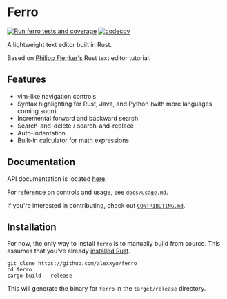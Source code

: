 # Ferro
[![Run ferro tests and coverage](https://github.com/alexxyu/ferro/actions/workflows/ci.yml/badge.svg)](https://github.com/alexxyu/ferro/actions/workflows/ci.yml)
[![codecov](https://codecov.io/gh/alexxyu/ferro/branch/main/graph/badge.svg?token=4PG6RZJW56)](https://codecov.io/gh/alexxyu/ferro)

A lightweight text editor built in Rust.

Based on [Philipp Flenker's](https://www.philippflenker.com/hecto/) Rust text editor tutorial.

## Features

* vim-like navigation controls
* Syntax highlighting for Rust, Java, and Python (with more languages coming soon)
* Incremental forward and backward search
* Search-and-delete / search-and-replace
* Auto-indentation
* Built-in calculator for math expressions

## Documentation

API documentation is located [here](https://alexxyu.github.io/ferro/).

For reference on controls and usage, see [`docs/usage.md`](https://github.com/alexxyu/ferro/blob/main/docs/usage.md).

If you're interested in contributing, check out [`CONTRIBUTING.md`](https://github.com/alexxyu/ferro/blob/main/CONTRIBUTING.md).

## Installation

For now, the only way to install `ferro` is to manually build from source. This assumes that you've
already [installed Rust](https://www.rust-lang.org/tools/install).

```
git clone https://github.com/alexxyu/ferro
cd ferro
cargo build --release
```

This will generate the binary for `ferro` in the `target/release` directory.
